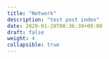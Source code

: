 ```yaml
---
title: "Network"
description: "test post index"
date: 2020-01-28T00:36:39+09:00
draft: false
weight: 4
collapsible: true
---
```


